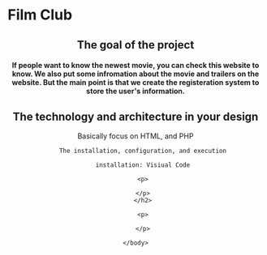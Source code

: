 <h1>Film Club</h1>
        <div style="text-align:center;"><h2>
           The goal of the project
            </h2>
        <h4>If people want to know the newest movie, you can check this website to know. We also put some infromation about the movie and trailers on the website. But the main point is that we create the registeration system to store the user's information.
           </h4>
        <h2>The technology and architecture in your design</h2>
        <p>
        Basically focus on HTML, and PHP
        </p>
        
        The installation, configuration, and execution
       
        installation: Visiual Code
        
        <p>
       
        </p>
        </h2>
      
        <p>
        
        </p>
 
    </body>
</html>
